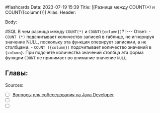 #flashcards
Data: 2023-07-19 15:39
Title: [[Разница между COUNT(*) и COUNT({column})]]
Alias:
Header:




Body:



#SQL 
В чем разница между `COUNT(*)` и `COUNT({column})`?
!---
Ответ:
	- `COUNT (*)` подсчитывает количество записей в таблице, не игнорируя значение NULL, поскольку эта функция оперирует записями, а не столбцами.
	- `COUNT ({column})` подсчитывает количество значений в `{column}`. При подсчете количества значений столбца эта форма функции `COUNT` не принимает во внимание значение `NULL`.
<!--SR:!2023-10-27,1,310-->




Главы:
-


Sources:
- [ ] [Вопросы для собеседования на Java Developer](https://github.com/enhorse/java-interview/blob/master/README.md#%D0%9E%D0%9E%D0%9F)
- [ ] []()
- [ ] []()
